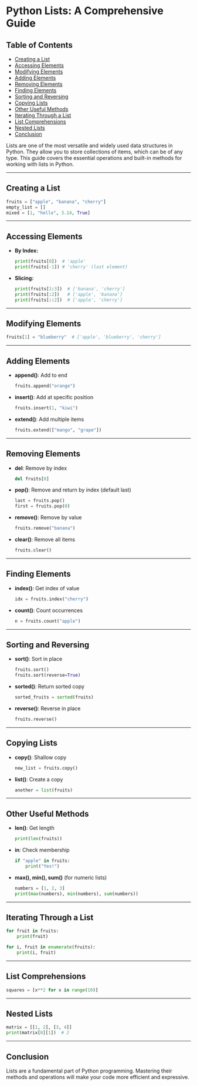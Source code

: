 # Python Lists: A Comprehensive Guide

## Table of Contents

- [Creating a List](#creating-a-list)
- [Accessing Elements](#accessing-elements)
- [Modifying Elements](#modifying-elements)
- [Adding Elements](#adding-elements)
- [Removing Elements](#removing-elements)
- [Finding Elements](#finding-elements)
- [Sorting and Reversing](#sorting-and-reversing)
- [Copying Lists](#copying-lists)
- [Other Useful Methods](#other-useful-methods)
- [Iterating Through a List](#iterating-through-a-list)
- [List Comprehensions](#list-comprehensions)
- [Nested Lists](#nested-lists)
- [Conclusion](#conclusion)

Lists are one of the most versatile and widely used data structures in Python. They allow you to store collections of items, which can be of any type. This guide covers the essential operations and built-in methods for working with lists in Python.

---

## Creating a List

```python
fruits = ["apple", "banana", "cherry"]
empty_list = []
mixed = [1, "hello", 3.14, True]
```

---

## Accessing Elements

- **By Index:**
  ```python
  print(fruits[0])  # 'apple'
  print(fruits[-1]) # 'cherry' (last element)
  ```
- **Slicing:**
  ```python
  print(fruits[1:3])  # ['banana', 'cherry']
  print(fruits[:2])   # ['apple', 'banana']
  print(fruits[::2])  # ['apple', 'cherry']
  ```

---

## Modifying Elements

```python
fruits[1] = "blueberry"  # ['apple', 'blueberry', 'cherry']
```

---

## Adding Elements

- **append()**: Add to end
  ```python
  fruits.append("orange")
  ```
- **insert()**: Add at specific position
  ```python
  fruits.insert(1, "kiwi")
  ```
- **extend()**: Add multiple items
  ```python
  fruits.extend(["mango", "grape"])
  ```

---

## Removing Elements

- **del**: Remove by index
  ```python
  del fruits[0]
  ```
- **pop()**: Remove and return by index (default last)
  ```python
  last = fruits.pop()
  first = fruits.pop(0)
  ```
- **remove()**: Remove by value
  ```python
  fruits.remove("banana")
  ```
- **clear()**: Remove all items
  ```python
  fruits.clear()
  ```

---

## Finding Elements

- **index()**: Get index of value
  ```python
  idx = fruits.index("cherry")
  ```
- **count()**: Count occurrences
  ```python
  n = fruits.count("apple")
  ```

---

## Sorting and Reversing

- **sort()**: Sort in place
  ```python
  fruits.sort()
  fruits.sort(reverse=True)
  ```
- **sorted()**: Return sorted copy
  ```python
  sorted_fruits = sorted(fruits)
  ```
- **reverse()**: Reverse in place
  ```python
  fruits.reverse()
  ```

---

## Copying Lists

- **copy()**: Shallow copy
  ```python
  new_list = fruits.copy()
  ```
- **list()**: Create a copy
  ```python
  another = list(fruits)
  ```

---

## Other Useful Methods

- **len()**: Get length
  ```python
  print(len(fruits))
  ```
- **in**: Check membership
  ```python
  if "apple" in fruits:
      print("Yes!")
  ```
- **max(), min(), sum()** (for numeric lists)
  ```python
  numbers = [1, 2, 3]
  print(max(numbers), min(numbers), sum(numbers))
  ```

---

## Iterating Through a List

```python
for fruit in fruits:
    print(fruit)

for i, fruit in enumerate(fruits):
    print(i, fruit)
```

---

## List Comprehensions

```python
squares = [x**2 for x in range(10)]
```

---

## Nested Lists

```python
matrix = [[1, 2], [3, 4]]
print(matrix[0][1])  # 2
```

---

## Conclusion

Lists are a fundamental part of Python programming. Mastering their methods and operations will make your code more efficient and expressive.
